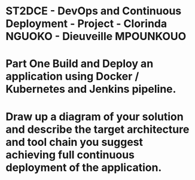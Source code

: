 # ST2DCE - DevOps and Continuous Deployment - Project - Clorinda NGUOKO - Dieuveille MPOUNKOUO

# Part One Build and Deploy an application using Docker / Kubernetes and Jenkins pipeline.

# Draw up a diagram of your solution and describe the target architecture and tool chain you suggest achieving full continuous deployment of the application.
